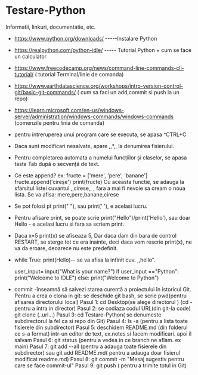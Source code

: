 # Testare-Python
Informatii, linkuri, documentatie, etc.


- https://www.python.org/downloads/ -----Instalare Python

- https://realpython.com/python-idle/  ----- Tutorial Python + cum se face un calculator 

- https://www.freecodecamp.org/news/command-line-commands-cli-tutorial/ ( tutorial Terminal/linie de comanda)
- https://www.earthdatascience.org/workshops/intro-version-control-git/basic-git-commands/  ( cum sa faci un add,commit si push la un repo)
- https://learn.microsoft.com/en-us/windows-server/administration/windows-commands/windows-commands   (comenzile pentru linia de comanda)

- pentru intreruperea unui program care se executa, se apasa ^CTRL+C

- Daca sunt modificari nesalvate, apare ,,*,, la denumirea fisierului.

- Pentru completarea automata a numelui funcțiilor și claselor, se apasa tasta Tab după o secvență de text.

- Ce este append? ex: 
fructe = ['mere', 'pere', 'banane']
fructe.append('cireșe')
print(fructe)
Cu aceasta functie, se adauga la sfarsitul listei cuvantul ,,cirese,, , fara a mai fi nevoie sa cream o noua lista.
Se va afisa: mere,pere,banane,cirese

- Se pot folosi pt print(" "), sau print(' '), e acelasi lucru.

- Pentru afisare print, se poate scrie print("Hello")/print('Hello'), sau doar Hello - e acelasi lucru si fara sa scriem print.

- Daca x=5
print(x)
se afiseaza 5, Dar daca dam din bara de control RESTART, se sterge tot ce era inainte, deci daca vom rescrie print(x), ne va da eroare, deoarece nu este predefinit.

- while True:
    print(Hello)-- se va afisa la infinit cuv. ,,hello".

    user_input= input("What is your name?")
    if user_input =="Python":
  print("Welcome to IDLE")
    else:
    print("Welcome to Python")


- commit -înseamnă să salvezi starea curentă a proiectului  în istoricul Git. 
Pentru a crea o clona in git: se deschide git bash, se scrie pwd(pentru afisarea directorului local)
    Pasul 1: cd Desktop(se alege directorul ) (cd -pentru a intra in director)
    Pasul 2: se codiaza codul URL(din git-la code) git clone (..url...)
    Pasul 3: cd Testare-Python( se denumeste subdirectorul la fel ca si repo din Git)
    Pasul 4: ls -a (pentru a lista toate fisierele din subdirector)
    Pasul 5: deschidem README.md (din folderul ce s-a format) intr-un editor de text, ex.notes si facem modificari. apoi il salvam
    Pasul 6: git status (pentru a vedea in ce branch ne aflam. ex main)
    Pasul 7: git add --all (pentru a adauga toate fisierele din subdirector)
             sau git add README.md( pentru a adauga doar fisierul modificat readme.md)
    Pasul 8: git commit -m "Mesaj sugestiv pentru care se face commit-ul"
    Pasul 9: git push ( pentru a trimite totul in Git)




